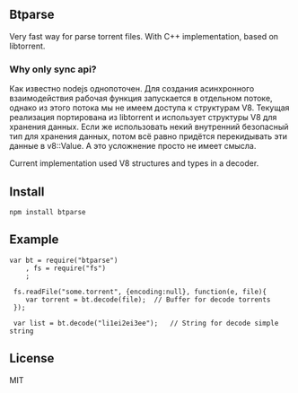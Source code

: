 ## Btparse
Very fast way for parse torrent files. With C++ implementation, based on libtorrent.

### Why only sync api?
Как известно nodejs однопоточен. Для создания асинхронного взаимодействия рабочая функция запускается в отдельном потоке, однако из этого потока мы не имеем доступа к структурам V8. Текущая реализация портирована из libtorrent и использует структуры V8 для хранения данных. Если же использовать некий внутренний безопасный тип для хранения данных, потом всё равно придётся перекидывать эти данные в v8::Value. А это усложнение просто не имеет смысла.

Current implementation used V8 structures and types in a decoder.

## Install
````
npm install btparse
````

## Example

	var bt = require("btparse")
    	, fs = require("fs")
        ;
        
     fs.readFile("some.torrent", {encoding:null}, function(e, file){
     	var torrent = bt.decode(file);	// Buffer for decode torrents
     });
     
     var list = bt.decode("li1ei2ei3ee");	// String for decode simple string
    
## License
MIT 


